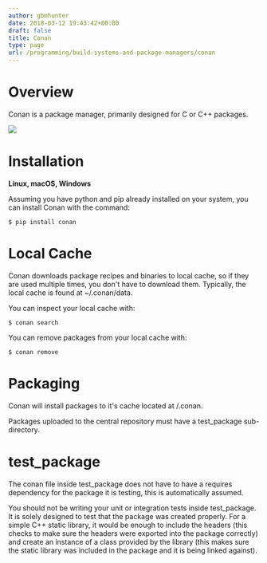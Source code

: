 ```yaml
---
author: gbmhunter
date: 2018-03-12 19:43:42+00:00
draft: false
title: Conan
type: page
url: /programming/build-systems-and-package-managers/conan
---
```


# Overview




Conan is a package manager, primarily designed for C or C++ packages.




[![](http://blog.mbedded.ninja/wp-content/uploads/2018/04/conan-package-manager-logo-with-text.png)
](http://blog.mbedded.ninja/wp-content/uploads/2018/04/conan-package-manager-logo-with-text.png)




# Installation




**Linux, macOS, Windows**




Assuming you have python and pip already installed on your system, you can install Conan with the command:



    
    $ pip install conan




# Local Cache




Conan downloads package recipes and binaries to local cache, so if they are used multiple times, you don't have to download them. Typically, the local cache is found at ~/.conan/data.




You can inspect your local cache with:



    
    $ conan search




You can remove packages from your local cache with:



    
    $ conan remove







# Packaging




Conan will install packages to it's cache located at <user home directory>/.conan.




Packages uploaded to the central repository must have a test_package sub-directory.




# test_package




The conan file inside test_package does not have to have a requires dependency for the package it is testing, this is automatically assumed.




You should not be writing your unit or integration tests inside test_package. It is solely designed to test that the package was created properly. For a simple C++ static library, it would be enough to include the headers (this checks to make sure the headers were exported into the package correctly) and create an instance of a class provided by the library (this makes sure the static library was included in the package and it is being linked against).
